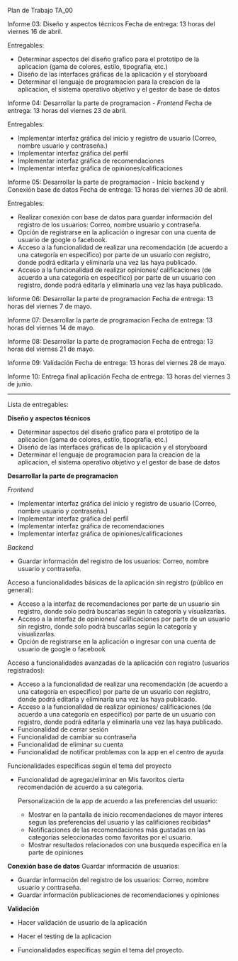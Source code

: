 Plan de Trabajo TA_00

Informe 03: Diseño y aspectos técnicos
Fecha de entrega: 13 horas del viernes 16 de abril.

Entregables:
* Determinar aspectos del diseño grafico para el prototipo de la aplicacion (gama de colores, estilo, tipografia, etc.)
* Diseño de las interfaces gráficas de la aplicación y el storyboard
* Determinar el lenguaje de programacion para la creacion de la aplicacion, el sistema operativo objetivo y el gestor de base de datos

Informe 04: Desarrollar la parte de programacion - *Frontend*
Fecha de entrega: 13 horas del viernes 23 de abril.

Entregables:
* Implementar interfaz gráfica del inicio y registro de usuario (Correo, nombre usuario y contraseña.)
* Implementar interfaz gráfica del perfil
* Implementar interfaz gráfica de recomendaciones
* Implementar interfaz gráfica de opiniones/calificaciones

Informe 05: Desarrollar la parte de programacion - Inicio backend y Conexión base de datos
Fecha de entrega: 13 horas del viernes 30 de abril.

Entregables:
* Realizar conexión con base de datos para guardar información del registro de los usuarios: Correo, nombre usuario y contraseña.
* Opción de registrarse en la aplicación o ingresar con una cuenta de usuario de google o facebook.
* Acceso a la funcionalidad de realizar una recomendación (de acuerdo a una categoría en específico) por parte de un usuario con registro, donde podrá editarla y eliminarla una vez las haya publicado.
* Acceso a la funcionalidad de realizar opiniones/ calificaciones (de acuerdo a una categoría en específico) por parte de un usuario con registro, donde podrá editarla y eliminarla una vez las haya publicado.

Informe 06: Desarrollar la parte de programacion
Fecha de entrega: 13 horas del viernes 7 de mayo.

Informe 07: Desarrollar la parte de programacion
Fecha de entrega: 13 horas del viernes 14 de mayo.

Informe 08: Desarrollar la parte de programacion
Fecha de entrega: 13 horas del viernes 21 de mayo.

Informe 09: Validación
Fecha de entrega: 13 horas del viernes 28 de mayo.

Informe 10: Entrega final aplicación
Fecha de entrega: 13 horas del viernes 3 de junio.



***********************************************
Lista de entregables:

**Diseño y aspectos técnicos**
* Determinar aspectos del diseño grafico para el prototipo de la aplicacion (gama de colores, estilo, tipografia, etc.)
* Diseño de las interfaces gráficas de la aplicación y el storyboard
* Determinar el lenguaje de programacion para la creacion de la aplicacion, el sistema operativo objetivo y el gestor de base de datos


**Desarrollar la parte de programacion**

*Frontend*
* Implementar interfaz gráfica del inicio y registro de usuario (Correo, nombre usuario y contraseña.)
* Implementar interfaz gráfica del perfil
* Implementar interfaz gráfica de recomendaciones
* Implementar interfaz gráfica de opiniones/calificaciones



*Backend*
* Guardar información del registro de los usuarios: Correo, nombre usuario y contraseña.


Acceso a funcionalidades básicas de la aplicación sin registro (público en general):
* Acceso a la interfaz de recomendaciones por parte de un usuario sin registro, donde solo podrá buscarlas según la categoría y visualizarlas.
* Acceso a la interfaz de opiniones/ calificaciones por parte de un usuario sin registro, donde solo podrá buscarlas según la categoría y visualizarlas.
* Opción de registrarse en la aplicación o ingresar con una cuenta de usuario de google o facebook


Acceso a funcionalidades avanzadas de la aplicación con registro (usuarios registrados):
* Acceso a la funcionalidad de realizar una recomendación (de acuerdo a una categoría en específico) por parte de un usuario con registro, donde podrá editarla y eliminarla una vez las haya publicado.
* Acceso a la funcionalidad de realizar opiniones/ calificaciones (de acuerdo a una categoría en específico) por parte de un usuario con registro, donde podrá editarla y eliminarla una vez las haya publicado.
* Funcionalidad de cerrar sesión
* Funcionalidad de cambiar su contraseña
* Funcionalidad de eliminar su cuenta
* Funcionalidad de notificar problemas con la app en el centro de ayuda


Funcionalidades específicas según el tema del proyecto
* Funcionalidad de agregar/eliminar en Mis favoritos cierta recomendación de acuerdo a su categoria.

  Personalización de la app de acuerdo a las preferencias del usuario:
  * Mostrar en la pantalla de inicio recomendaciones de mayor interes segun las preferencias del usuario y las calificiones recibidas* 
  * Notificaciones de las recomendaciones más gustadas en las categorias seleccionadas como favoritas por el usuario.
  * Mostrar resultados relacionados con una busqueda especifica en la parte de opiniones

**Conexión base de datos**
Guardar información de usuarios:
* Guardar información del registro de los usuarios: Correo, nombre usuario y contraseña.
* Guardar información publicaciones de recomendaciones y opiniones

**Validación**
* Hacer validación de usuario de la aplicación
* Hacer el testing de la aplicacion 


* Funcionalidades específicas según el tema del proyecto.
